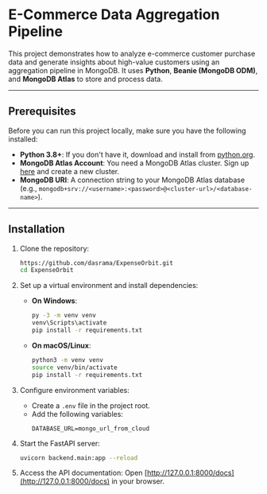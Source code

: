 # E-Commerce Data Aggregation Pipeline

This project demonstrates how to analyze e-commerce customer purchase data and generate insights about high-value customers using an aggregation pipeline in MongoDB. It uses **Python**, **Beanie (MongoDB ODM)**, and **MongoDB Atlas** to store and process data.

---

## Prerequisites

Before you can run this project locally, make sure you have the following installed:

- **Python 3.8+**: If you don't have it, download and install from [python.org](https://www.python.org/downloads/).
- **MongoDB Atlas Account**: You need a MongoDB Atlas cluster. Sign up [here](https://www.mongodb.com/cloud/atlas) and create a new cluster.
- **MongoDB URI**: A connection string to your MongoDB Atlas database (e.g., `mongodb+srv://<username>:<password>@<cluster-url>/<database-name>`).

---

## Installation

1. Clone the repository:
   ```bash
   https://github.com/dasrama/ExpenseOrbit.git
   cd ExpenseOrbit
   ```

2. Set up a virtual environment and install dependencies:

   - **On Windows**:
     ```bash
     py -3 -m venv venv
     venv\Scripts\activate
     pip install -r requirements.txt
     ```

   - **On macOS/Linux**:
     ```bash
     python3 -m venv venv
     source venv/bin/activate
     pip install -r requirements.txt
     ```

3. Configure environment variables:
   - Create a `.env` file in the project root.
   - Add the following variables:
     ```env
     DATABASE_URL=mongo_url_from_cloud
     ```

4. Start the FastAPI server:
   ```bash
   uvicorn backend.main:app --reload
   ```

5. Access the API documentation:
   Open [http://127.0.0.1:8000/docs](http://127.0.0.1:8000/docs) in your browser.

